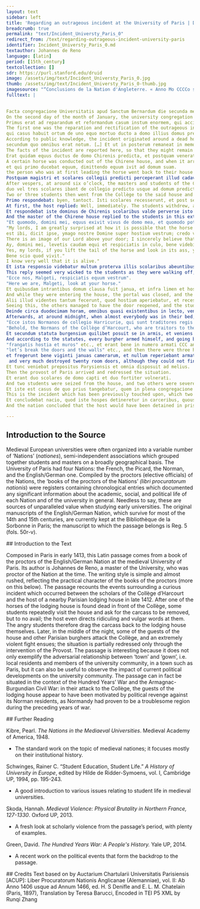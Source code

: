 ```yaml
---
layout: text
sidebar: left
title: 'Regarding an outrageous incident at the University of Paris | De enormis casu in Universitate Parisiensis'
breadcrumb: true
permalink: "text/Incident_Universty_Paris_0"
redirect_from: /text/regarding-outrageous-incident-university-paris
identifier: Incident_Universty_Paris_0.md
textauthor: Johannes de Reno
language: [latin]
period: [15th_century]
textcollection: []
sdr: https://purl.stanford.edu/druid 
image: /assets/img/text/Incident_Universty_Paris_0.jpg
thumb: /assets/img/text/Incident_Universty_Paris_0-thumb.jpg
imagesource: "“Conclusions de la Nation d'Angleterre. « Anno Mo CCCCo sexto, die quinta mensis maii — Mo CCCCo XXIIII, die septima mensis martii »”, NuBIS (Bibliothèque interuniversitaire de la Sorbonne)"
fulltext: |
  

Facta congregacione Universitatis apud Sanctum Bernardum die secunda mensis Januarii super duobus articulis.
On the second day of the month of January, the university congregation met at the Collège des Bernardins to discuss two matters.
Primus erat ad reparandum et reformandum casum instum enormem, qui accidit inter illud collegium notabile Harricurie et magistrum domus Chirene in vico Cythare
The first one was the reparation and rectification of the outrageous incident which had occurred between the illustrious Collège d’Harcourt and the master of the Chirene house in rue de la Harpe.
qui casus habuit ortum de uno equo mortuo ducto a domo illius domus predicte usque ad hostium dicti venerabilis collegii,  
According to public knowledge, the incident originated around a dead horse brought from the house of the master of the said house to the entrance of the distinguished Collège. […] 
secundum quo omnibus erat notum. […] Et ut in posterum remaneat in memoria hominum, casus erat iste.
The facts of the incident are reported here, so that they might remain in the memory of men in the future.
Erat quidam equus ductus de domo Chirenis predicta, et postquam venerat ante portam collegii venerabilis Harricurie, predictus equus remansit mortuus,
A certain horse was conducted out of the Chirene house, and when it arrived in front of the door of the distinguished Collège d’Harcourt, it died; 
et qui primo ducebat equum, dimittendo equum ivit ad domum suam.
the person who was at first leading the horse went back to their house leaving the horse behind. 
Postquam magistri et scolares collegii predicti perceperant illud cadavar fore ante hostium ipsorum, et perceperant quod venerat de domo Chirenis, et istud erat circa horam sextam post vesperas:
After vespers, at around six o’clock, the masters and students of the Collège noticed the carcass in front of their entrance door, and realised that it came from the Chirene house.
duo vel tres scolares ibant de collegio predicto usque ad domum predictam et instabant circa hospitem domus, ut removeret istud cadavar de collegio ipsorum.
Two or three students then went from the Collège to the said house and pressed its host for the removal of the carcass from their Collège. 
Primo respondebat: byen, tantoct. Isti scolares recesserunt, et post septimam, postquam nullum viderant qui ammoveret illud cadavar, ipsi scolares iterato adibant domum predictam et instabant secundum quod prius. 
At first, the host replied: Well, immediately. The students withdrew, and after seven o’clock, when they had not seen anyone moving the carcass, they went to the house a second time and repeated their request. 
Et respondebat iste dominus de Chirenis scolaribus valde perverse isto modo scilicet: 
And the master of the Chirene house replied to the students in this extremely wicked way:
"Et quomodo, domini mei, equus exivit vivus de domo mea, et quomodo potest esse mortuus ante domum vestram, multum miror;
"My lords, I am greatly surprised at how it is possible that the horse left my house alive and is now dead in front of yours.
est ibi, dicit ipse, ymago nostre Domine super hostium vestrum; credo vere quod equus fecit sibi reverenciam, sicud in nocte Nativitatis bos et azinus.
There is an image of our Lord above your door; I sincerely believe that the horse was just paying reverence to it, like the ox and the donkey on the night of the Nativity. 
Ay, domini mei, levetis caudam equi et respiciatis in culo, bene videbitis utrum ne vivat, et eciam respiciatis in ore; vere non potest esse mortuus.
Yes, my lords, if you lift the tail of the horse and look in its ass, you will clearly see whether it is dead, and look in its mouth too; it truly cannot be dead. 
Bene scio quod vivit."
I know very well that it is alive."
Et ista responsio videbatur multum proterva illis scolaribus abeuntibus, [qui] traxerunt equum de collegio, unus per caudam, alter per pedes, etc., usque ad domum Chyrenis, et vocando hospitem dixerunt:
This reply seemed very wicked to the students as they were walking off, and they therefore dragged the horse from the Collège all the way to the Chirene house, one by its tail, one by its hoof, etc., and as a way of summoning the host said: 
"Ecce nos, Malgeti, respiciatis equum vestrum".
"Here we are, Malgeti, look at your horse."
Et quibusdam intrantibus domum clausa fuit janua, et infra limen et hostium domus remansit pes unius scolarium, et fortiter clamabat.
And while they were entering the house, the portal was closed, and the foot of a student  remained stuck between the street and the door, and he was loudly screaming.
Alii illud videntes tantum fecerunt, quod hostium aperiebatur, et recesserunt ad collegium. 
Seeing this, the others managed to have the door reopened, and the students withdrew to the Collège. 
Deinde circa duodecimam horam, omnibus quasi existentibus in lecto, venit hospes Chyrenis cum aliquibus aliis, scilicet duobus militibus hospitibus in domo sua, et clamabant ad adjutorium regis: 
Afterwards, at around midnight, when almost everybody was in their bed, the host of the Chirene house arrived with some others, certainly with two soldiers who were guests in his house, and they were crying for royal support:
"Ecce istos Normanos de collegio Harricurie, qui sunt traditores regis et regni et duci Burgundie!"
"Behold, the Normans of the Collège d’Harcourt, who are traitors to the King, the Kingdom, and the Duke of Burgundy!"
Et secundum statuta burgensium quilibet posuit se in armis, et veniens ante collegium quilibet clamabat:
And according to the statutes, every burgher armed himself, and going before the Collège was screaming: 
"frangatis hostia et muros" etc., et erant bene in numero armati CCC ante collegium illud, et fregerunt hostia et intraverunt clamantes "ad mortem",
"let’s break the doors and the walls" etc., and then there were three hundred well-armed people before the Collège, and they shattered the doors and entered shouting "to death",
et fregerunt bene viginti januas camerarum, et nullum reperiebant armatum in dicto collegio, […] et clamabant: "Ponamus ignem!"
 and very much destroyed twenty room doors, although they could not find anyone who was armed in the Collège, […] and were shouting: "Set fire!" 
Et tunc veniebat prepositus Parysiensis et omnia disposuit ad melius.
Then the provost of Paris arrived and redressed the situation.
Et erant duo scolares de domo capti et duo fortiter volnerati. 
And two students were seized from the house, and two others were severely injured.
Et iste est casus de quo prius tangebatur, quem in plena congregacione narraverunt duo magistri in theologya de collegio. 
This is the incident which has been previously touched upon, which two masters in Theology from the Collège recounted before the entire congregation.
Et concludebat nacio, quod iste hospes detineretur in carceribus, quousque nobis fieret emenda condigna.
And the nation concluded that the host would have been detained in prison until an appropriate compensation had been made to us. 

--- 
```

## Introduction to the Source 
<p>Medieval European universities were often organized into a variable number of ‘Nations’ (<em>nationes</em>), semi-independent associations which grouped together students and masters on a broadly geographical basis. The University of Paris had four Nations: the French, the Picard, the Norman, and the English/German one. Compiled by the proctors (elective officials) of the Nations, the ‘books of the proctors of the Nations’ <em>(libri procuratorum nationis</em>) were registers containing chronological entries which documented any significant information about the academic, social, and political life of each Nation and of the university in general. Needless to say, these are sources of unparalleled value when studying early universities. The original manuscripts of the English/German Nation, which survive for most of the 14th and 15th centuries, are currently kept at the Bibliothèque de la Sorbonne in Paris; the manuscript to which the passage belongs is Reg. 5 (fols. 50r-v).</p>
## Introduction to the Text 
<p>Composed in Paris in early 1413, this Latin passage comes from a book of the proctors of the English/German Nation at the medieval University of Paris. Its author is Johannes de Reno, a master of the University, who was proctor of the Nation at the time. The writing style is simple and almost rushed, reflecting the practical character of the books of the proctors (more on this below). The passage recounts the events surrounding a curious incident which occurred between the scholars of the Collège d’Harcourt and the host of a nearby Parisian lodging house in late 1412. After one of the horses of the lodging house is found dead in front of the Collège, some students repeatedly visit the house and ask for the carcass to be removed, but to no avail; the host even directs ridiculing and vulgar words at them. The angry students therefore drag the carcass back to the lodging house themselves. Later, in the middle of the night, some of the guests of the house and other Parisian burghers attack the Collège, and an extremely violent fight ensues; the situation is partially redressed only through the intervention of the Provost. The passage is interesting because it does not only exemplify the adversarial relationship between ‘town’ and ‘gown’, i.e. local residents and members of the university community, in a town such as Paris, but it can also be useful to observe the impact of current political developments on the university community. The passage can in fact be situated in the context of the Hundred Years’ War and the Armagnac-Burgundian Civil War: in their attack to the Collège, the guests of the lodging house appear to have been motivated by political revenge against its Norman residents, as Normandy had proven to be a troublesome region during the preceding years of war.</p>
## Further Reading 
<p>Kibre, Pearl. <em>The Nations in the Mediaeval Universities</em>. Medieval Academy of America, 1948.</p> <ul> <li>The standard work on the topic of medieval nationes; it focuses mostly on their institutional history.</li> </ul> <p>Schwinges, Rainer C. “Student Education, Student Life.”<em> A History of University in Europe</em>, edited by Hilde de Ridder-Symoens, vol. I, Cambridge UP, 1994, pp. 195-243.</p> <ul> <li>A good introduction to various issues relating to student life in medieval universities.</li> </ul> <p>Skoda, Hannah. <em>Medieval Violence: Physical Brutality in Northern France, 127-1330</em>. Oxford UP, 2013.</p> <ul> <li>A fresh look at scholarly violence from the passage’s period, with plenty of examples.</li> </ul> <p>Green, David. <em>The Hundred Years War: A People's History.</em> Yale UP, 2014.</p> <ul> <li>A recent work on the political events that form the backdrop to the passage.</li> </ul>
## Credits
Text based on by Auctarium Chartularii Universitatis Parisiensis [ACUP]: Liber Procuratorum Nationis Anglicanae (Alemanniae), vol. II: Ab Anno 1406 usque ad Annum 1466, ed. H. S Denifle and E. L. M. Chatelain (Paris, 1897), Translation by Teresa Barucci, Encoded in TEI P5 XML by Runqi Zhang
